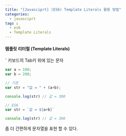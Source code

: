```yaml
---
title: "[Javasciprt] (ES6) Template Literals 활용 방법"
categories: 
  - javasciprt
tags : 
  - es6
  - Template Literals
---
```


#### 템플릿 리터럴 (Template Literals)

**`** 키보드의 Tab키 위에 있는 문자

```javascript
var a = 100;
var b = 200;

// 기존
var str = "값 = " + (a+b);

console.log(str) // 값 = 300

// ES6
var str = `값 = ${a+b}`

console.log(str) // 값 = 300
```

좀 더 간편하게 문자열을 표현 할 수 있다.
